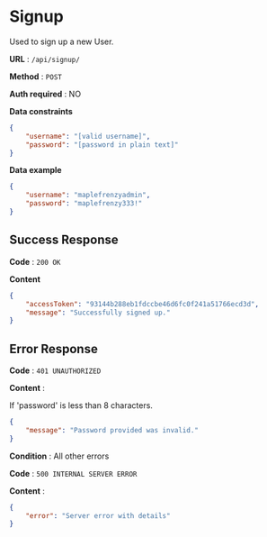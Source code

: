 # Signup

Used to sign up a new User.

**URL** : `/api/signup/`

**Method** : `POST`

**Auth required** : NO

**Data constraints**

```json
{
    "username": "[valid username]",
    "password": "[password in plain text]"
}
```

**Data example**

```json
{
    "username": "maplefrenzyadmin",
    "password": "maplefrenzy333!"
}
```

## Success Response

**Code** : `200 OK`

**Content**

```json
{
    "accessToken": "93144b288eb1fdccbe46d6fc0f241a51766ecd3d",
    "message": "Successfully signed up."
}
```

## Error Response

**Code** : `401 UNAUTHORIZED`

**Content** :

If 'password' is less than 8 characters.

```json
{
    "message": "Password provided was invalid."
}
```

**Condition** : All other errors

**Code** : `500 INTERNAL SERVER ERROR`

**Content** :

```json
{
    "error": "Server error with details"
}
```